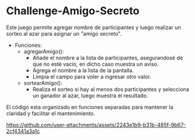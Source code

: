 # Challenge-Amigo-Secreto
Este juego permite agregar nombre de participantes y luego realizar un sorteo al azar para asignar un "amigo secreto".
- Funciones:
  - agregarAmigo():
    - Añade el nombre a la lista de participantes, asegurandosé de que no esté vacío, en dicho caso muestra un aviso.
    - Agrega el nombre a la lista de la pantalla.
    - Limpia el campo para voler a ingresar otro valor.
  - sortearAmigo():
    - Realiza el sorteo si hay al menos dos participantes y selecciona un ganador al azar, luego muestra el resultado.

El código esta organizado en funciones separadas para mantener la claridad y facilitar el mantenimiento.


https://github.com/user-attachments/assets/2243e1b9-b31b-485f-9b67-2cf4341a3a1c

